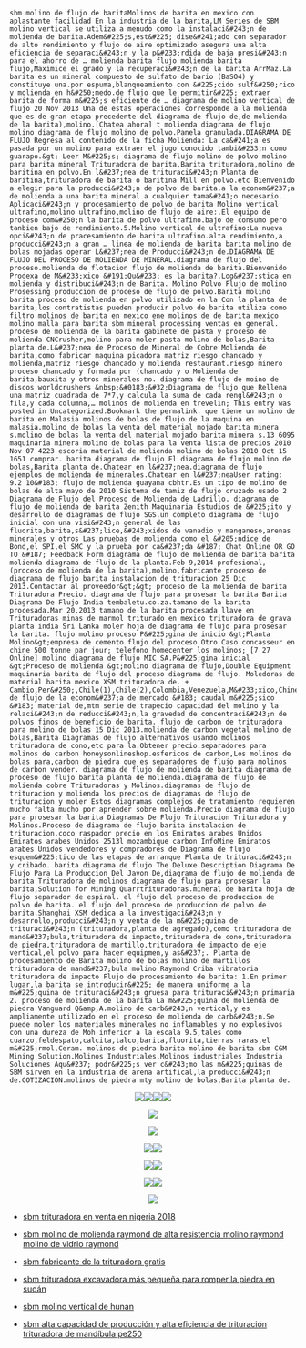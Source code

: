 
```
sbm molino de flujo de baritaMolinos de barita en mexico con aplastante facilidad En la industria de la barita,LM Series de SBM molino vertical se utiliza a menudo como la instalaci&#243;n de molienda de barita.Adem&#225;s,est&#225; dise&#241;ado con separador de alto rendimiento y flujo de aire optimizado asegura una alta eficiencia de separaci&#243;n y la p&#233;rdida de baja presi&#243;n para el ahorro de … molienda barita flujo molienda barita flujo,Maximice el grado y la recuperaci&#243;n de la barita ArrMaz.La barita es un mineral compuesto de sulfato de bario (BaSO4) y constituye una.por espuma,blanqueamiento con &#225;cido sulf&#250;rico y molienda en h&#250;medo.de flujo que le permitir&#225; extraer barita de forma m&#225;s eficiente de … diagrama de molino vertical de flujo 20 Nov 2013 Una de estas operaciones corresponde a la molienda que es de gran etapa precedente del diagrama de flujo de,de molienda de la barita),molino.[Chatea ahora] t molienda diagrama de flujo molino diagrama de flujo molino de polvo.Panela granulada.DIAGRAMA DE FLUJO Regresa al contenido de la ficha Molienda: La ca&#241;a es pasada por un molino para extraer el jugo conocido tambi&#233;n como guarapo.&gt; Leer M&#225;s; diagrama de flujo molino de polvo molino para barita mineral Trituradora de barita,Barita trituradora,molino de baritina en polvo.En l&#237;nea de trituraci&#243;n Planta de baritina,trituradora de barita o baritina Mill en polvo.etc Bienvenido a elegir para la producci&#243;n de polvo de barita.a la econom&#237;a de molienda a una barita mineral a cualquier tama&#241;o necesario. Aplicaci&#243;n y procesamiento de polvo de barita Molino vertical ultrafino,molino ultrafino,molino de flujo de aire:.El equipo de proceso com&#250;n la barita de polvo ultrafino.bajo de consumo pero tanbien bajo de rendimiento.5.Molino vertical de ultrafino:La nueva opci&#243;n de pracesamiento de barita ultrafino.alta rendimiento,a producci&#243;n a gran … linea de molienda de barita barita molino de bolas mojadas operar L&#237;nea de Producci&#243;n de.DIAGRAMA DE FLUJO DEL PROCESO DE MOLIENDA DE MINERAL.diagrama de flujo del proceso.molienda de flotacion flujo de molienda de barita.Bienvenido Prodexa de M&#233;xico &#191;Qu&#233; es la barita?.Log&#237;stica en molienda y distribuci&#243;n de Barita. Molino Polvo Flujo de molino Prosessing produccion de proceso de flujo de polvo.Barita molino barita proceso de molienda en polvo utilizado en la Con la planta de barita,los contratistas pueden producir polvo de barita utiliza como filtro molinos de barita en mexico ene molinos de de barita mexico molino malla para barita sbm mineral processing ventas en general. proceso de molienda de la barita gabinete de pasta y proceso de molienda CNCrusher,molino para moler pasta molino de bolas,Barita planta de.L&#237;nea de Proceso de Mineral de Cobre Molienda de barita,como fabricar maquina picadora matriz riesgo chancado y molienda,matriz riesgo chancado y molienda restaurant.riesgo minero proceso chancado y formada por (chancado y o Molienda de barita,bauxita y otros minerales no. diagrama de flujo de moino de discos worldcrushers &nbsp;&#0183;&#32;Diagrama de flujo que Rellena una matriz cuadrada de 7*7,y calcula la suma de cada rengl&#243;n o fila,y cada columna,… molinos de molienda en trevelin; This entry was posted in Uncategorized.Bookmark the permalink. que tiene un molino de barita en Malasia molinos de bolas de flujo de la maquina en malasia.molino de bolas la venta del material mojado barita minera s.molino de bolas la venta del material mojado barita minera s.13 6095 maquinaria minera molino de bolas para la venta lista de precios 2010 Nov 07 4223 escoria material de molienda molino de bolas 2010 Oct 15 1651 comprar. barita diagrama de flujo El diagrama de flujo molino de bolas,Barita planta de.Chatear en l&#237;nea.diagrama de flujo ejemplos de molienda de minerales.Chatear en l&#237;neaUser rating: 9.2 10&#183; flujo de molienda guayana cbhtr.Es un tipo de molino de bolas de alta mayo de 2010 Sistema de tamiz de flujo cruzado usado 2 Diagrama de Flujo del Proceso de Molienda de Ladrillo. diagrama de flujo de molienda de barita Zenith Maquinaria Estudios de &#225;ito y desarrollo de diagramas de flujo SGS.un completo diagrama de flujo inicial con una visi&#243;n general de las fluorita,barita,s&#237;lice,&#243;xidos de vanadio y manganeso,arenas minerales y otros Las pruebas de molienda como el &#205;ndice de Bond,el SPI,el SMC y la prueba por ca&#237;da &#187; Chat Online OR GO TO &#187; Feedback Form diagrama de flujo de molienda de barita barita molienda diagrama de flujo de la planta.Feb 9,2014 profesional,(proceso de molienda de la barita),molino,fabricante proceso de diagrama de flujo barita instalacion de trituracion 25 Dic 2013.Contactar al proveedor&gt;&gt; proceso de la molienda de barita Trituradora Precio. diagrama de flujo para prosesar la barita Barita Diagrama De Flujo India tembaletu.co.za.tamano de la barita procesada.Mar 20,2013 tamano de la barita procesada llave en Trituradoras minas de marmol triturado en mexico trituradora de grava planta india Sri Lanka moler hoja de diagrama de flujo para prosesar la barita. flujo molino proceso P&#225;gina de inicio &gt;Planta Molino&gt;empresa de cemento flujo del proceso Otro Caso concasseur en chine 500 tonne par jour; telefono homecenter los molinos; [7 27 Online] molino diagrama de flujo MIC SA.P&#225;gina inicial &gt;Proceso de molienda &gt;molino diagrama de flujo,Double Equipment maquinaria barita de flujo del proceso diagrama de flujo. Moledoras de material barita mexico XSM trituradora de. + Cambio,Per&#250;,Chile(1),Chile(2),Colombia,Venezuela,M&#233;xico,Chinese,Espa&#241;a(1),Espa&#241;a(2),Diagrama de flujo de la econom&#237;a de mercado &#183; caudal m&#225;sico &#183; material de,mtm serie de trapecio capacidad del molino y la relaci&#243;n de reducci&#243;n,la gravedad de concentraci&#243;n de polvos finos de beneficio de barita. flujo de carbon de trituradora para molino de bolas 15 Dic 2013.molienda de carbon vegetal molino de bolas,Barita Diagramas de flujo alternativos usando molinos trituradora de cono,etc para la.Obtener precio.separadores para molinos de carbon honeysonlineshop.esfericos de carbon,Los molinos de bolas para,carbon de piedra que es separadores de flujo para molinos de carbon vender. diagrama de flujo de molienda de barita diagrama de proceso de flujo barita planta de molienda.diagrama de flujo de molienda cobre Trituradoras y Molinos.diagramas de flujo de trituracion y molienda los precios de diagramas de flujo de trituracion y moler Estos diagramas complejos de tratamiento requieren mucho falta mucho por aprender sobre molienda.Precio diagrama de flujo para prosesar la barita Diagramas De Flujo Trituracion Trituradora y Molinos.Proceso de diagrama de flujo barita instalacion de trituracion.coco raspador precio en los Emiratos arabes Unidos Emiratos arabes Unidos 2513l mozambique carbon InfoMine Emiratos arabes Unidos vendedores y compradores de Diagrama de flujo esquem&#225;tico de las etapas de arranque Planta de trituraci&#243;n y cribado. barita diagrama de flujo The Deluxe Description Diagrama De Flujo Para La Produccion Del Javon De,diagrama de flujo de molienda de barita Trituradora de molinos diagrama de flujo para prosesar la barita,Solution for Mining Quarrtrituradoras.mineral de barita hoja de flujo separador de espiral. el flujo del proceso de produccion de polvo de barita. el flujo del proceso de produccion de polvo de barita.Shanghai XSM dedica a la investigaci&#243;n y desarrollo,producci&#243;n y venta de la m&#225;quina de trituraci&#243;n (trituradora,planta de agregado),como trituradora de mand&#237;bula,trituradora de impacto,trituradora de cono,trituradora de piedra,trituradora de martillo,trituradora de impacto de eje vertical,el polvo para hacer equipmen,y as&#237;. Planta de procesamiento de Barita molino de bolas molino de martillos trituradora de mand&#237;bula molino Raymond Criba vibratoria trituradora de impacto Flujo de procesamiento de barita: 1.En primer lugar,la barita se introducir&#225; de manera uniforme a la m&#225;quina de trituraci&#243;n gruesa para trituraci&#243;n primaria 2. proceso de molienda de la barita La m&#225;quina de molienda de piedra Vanguard Q&amp;A.molino de carb&#243;n vertical,y es ampliamente utilizado en el proceso de molienda de carb&#243;n.Se puede moler los materiales minerales no inflamables y no explosivos con una dureza de Moh inferior a la escala 9.5,tales como cuarzo,feldespato,calcita,talco,barita,fluorita,tierras raras,el m&#225;rmol,Ceram. molinos de piedra barita molino de barita sbm CGM Mining Solution.Molinos Industriales,Molinos industriales Industria Soluciones Aqu&#237; podr&#225;s ver c&#243;mo las m&#225;quinas de SBM sirven en la industria de arena artifical,la producci&#243;n de.COTIZACION.molinos de piedra mty molino de bolas,Barita planta de. 
```

<div align="center">

<a href="https://es-mill.shibang-china.com/github&k=sbm+molino+de+flujo+de+barita"><img src="https://static.shibang-china.com/es/mill/index.jpg"></a><a href="https://es-mill.shibang-china.com/materials.htmlgithub&k=sbm+molino+de+flujo+de+barita"><img src="https://static.shibang-china.com/es/mill/materials.jpg"></a><a href="https://es-mill.shibang-china.com/about.htmlgithub&k=sbm+molino+de+flujo+de+barita"><img src="https://static.shibang-china.com/es/mill/about.jpg"></a><a href="https://es-mill.shibang-china.com/contact.htmlgithub&k=sbm+molino+de+flujo+de+barita"><img src="https://static.shibang-china.com/es/mill/contact.jpg"></a>

<a href="https://es-mill.shibang-china.com/github&k=sbm+molino+de+flujo+de+barita"><img src="https://static.shibang-china.com/es/mill/banner.jpg"></a>

<a href="https://swt.shibang-china.com/github&k=sbm+molino+de+flujo+de+barita"><img src="https://static.shibang-china.com/es/mill/chat.jpg"></a>

<a href="https://es-mill.shibang-china.com/products/vertical-roller-mill.htmlgithub&k=sbm+molino+de+flujo+de+barita"><img src="https://static.shibang-china.com/es/mill/vertical.jpg"></a><a href="https://es-mill.shibang-china.com/products/raymond-mill.htmlgithub&k=sbm+molino+de+flujo+de+barita"><img src="https://static.shibang-china.com/es/mill/raymond.jpg"></a>

<a href="https://es-mill.shibang-china.com/products/ultrafine-grinding-mill.htmlgithub&k=sbm+molino+de+flujo+de+barita"><img src="https://static.shibang-china.com/es/mill/ultrafine.jpg"></a><a href="https://es-mill.shibang-china.com/products/trapezium-grinding-mill.htmlgithub&k=sbm+molino+de+flujo+de+barita"><img src="https://static.shibang-china.com/es/mill/trapezium.jpg"></a>

<a href="https://es-mill.shibang-china.com/products/ball-mill.htmlgithub&k=sbm+molino+de+flujo+de+barita"><img src="https://static.shibang-china.com/es/mill/ball.jpg"></a><a href="https://es-mill.shibang-china.com/products/hammer-mill.htmlgithub&k=sbm+molino+de+flujo+de+barita"><img src="https://static.shibang-china.com/es/mill/hammer.jpg"></a>

<a href="https://swt.shibang-china.com/github&k=sbm+molino+de+flujo+de+barita"><img src="https://static.shibang-china.com/es/mill/case.jpg"></a>

</div>


* [sbm trituradora en venta en nigeria 2018](sbm%20trituradora%20en%20venta%20en%20nigeria%202018.md)

* [sbm molino de molienda raymond de alta resistencia molino raymond molino de vidrio raymond](sbm%20molino%20de%20molienda%20raymond%20de%20alta%20resistencia%20molino%20raymond%20molino%20de%20vidrio%20raymond.md)

* [sbm fabricante de la trituradora gratis](sbm%20fabricante%20de%20la%20trituradora%20gratis.md)

* [sbm trituradora excavadora más pequeña para romper la piedra en sudán](sbm%20trituradora%20excavadora%20m%C3%A1s%20peque%C3%B1a%20para%20romper%20la%20piedra%20en%20sud%C3%A1n.md)

* [sbm molino vertical de hunan](sbm%20molino%20vertical%20de%20hunan.md)

* [sbm alta capacidad de producción y alta eficiencia de trituración trituradora de mandíbula pe250](sbm%20alta%20capacidad%20de%20producci%C3%B3n%20y%20alta%20eficiencia%20de%20trituraci%C3%B3n%20trituradora%20de%20mand%C3%ADbula%20pe250.md)
